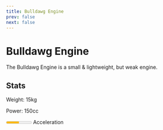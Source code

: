 ```yaml
---
title: Bulldawg Engine
prev: false
next: false
---
```

# Bulldawg Engine
The Bulldawg Engine is a small & lightweight, but weak engine.

## Stats
Weight: 15kg

Power: 150cc

<meter id="acceleration" min="1" max="5" low="1" high="4" optimum="5" value="3"></meter> <label for="acceleration">Acceleration</label>